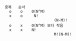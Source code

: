 	중복   순서
	  o    o    O(N^M)
	  x    o     N!
	                      (N-M)!
	  o    x    O(N^M) 보다 작음
	  x    x    N!
	                      M!(N-M)!